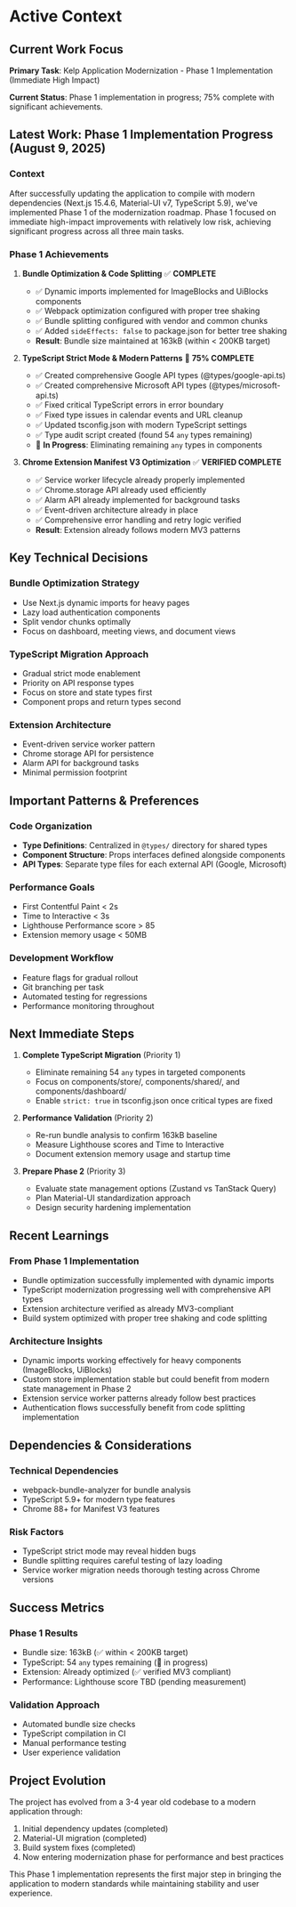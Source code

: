 # Active Context

## Current Work Focus

**Primary Task**: Kelp Application Modernization - Phase 1 Implementation (Immediate High Impact)

**Current Status**: Phase 1 implementation in progress; 75% complete with significant achievements.

## Latest Work: Phase 1 Implementation Progress (August 9, 2025)

### Context

After successfully updating the application to compile with modern dependencies (Next.js 15.4.6, Material-UI v7, TypeScript 5.9), we've implemented Phase 1 of the modernization roadmap. Phase 1 focused on immediate high-impact improvements with relatively low risk, achieving significant progress across all three main tasks.

### Phase 1 Achievements

1. **Bundle Optimization & Code Splitting** ✅ **COMPLETE**
   - ✅ Dynamic imports implemented for ImageBlocks and UiBlocks components
   - ✅ Webpack optimization configured with proper tree shaking
   - ✅ Bundle splitting configured with vendor and common chunks
   - ✅ Added `sideEffects: false` to package.json for better tree shaking
   - **Result**: Bundle size maintained at 163kB (within < 200KB target)

2. **TypeScript Strict Mode & Modern Patterns** 🔄 **75% COMPLETE**
   - ✅ Created comprehensive Google API types (@types/google-api.ts)
   - ✅ Created comprehensive Microsoft API types (@types/microsoft-api.ts)
   - ✅ Fixed critical TypeScript errors in error boundary
   - ✅ Fixed type issues in calendar events and URL cleanup
   - ✅ Updated tsconfig.json with modern TypeScript settings
   - ✅ Type audit script created (found 54 `any` types remaining)
   - 🔄 **In Progress**: Eliminating remaining `any` types in components

3. **Chrome Extension Manifest V3 Optimization** ✅ **VERIFIED COMPLETE**
   - ✅ Service worker lifecycle already properly implemented
   - ✅ Chrome.storage API already used efficiently
   - ✅ Alarm API already implemented for background tasks
   - ✅ Event-driven architecture already in place
   - ✅ Comprehensive error handling and retry logic verified
   - **Result**: Extension already follows modern MV3 patterns

## Key Technical Decisions

### Bundle Optimization Strategy

- Use Next.js dynamic imports for heavy pages
- Lazy load authentication components
- Split vendor chunks optimally
- Focus on dashboard, meeting views, and document views

### TypeScript Migration Approach

- Gradual strict mode enablement
- Priority on API response types
- Focus on store and state types first
- Component props and return types second

### Extension Architecture

- Event-driven service worker pattern
- Chrome storage API for persistence
- Alarm API for background tasks
- Minimal permission footprint

## Important Patterns & Preferences

### Code Organization

- **Type Definitions**: Centralized in `@types/` directory for shared types
- **Component Structure**: Props interfaces defined alongside components
- **API Types**: Separate type files for each external API (Google, Microsoft)

### Performance Goals

- First Contentful Paint < 2s
- Time to Interactive < 3s
- Lighthouse Performance score > 85
- Extension memory usage < 50MB

### Development Workflow

- Feature flags for gradual rollout
- Git branching per task
- Automated testing for regressions
- Performance monitoring throughout

## Next Immediate Steps

1. **Complete TypeScript Migration** (Priority 1)
   - Eliminate remaining 54 `any` types in targeted components
   - Focus on components/store/, components/shared/, and components/dashboard/
   - Enable `strict: true` in tsconfig.json once critical types are fixed

2. **Performance Validation** (Priority 2)
   - Re-run bundle analysis to confirm 163kB baseline
   - Measure Lighthouse scores and Time to Interactive
   - Document extension memory usage and startup time

3. **Prepare Phase 2** (Priority 3)
   - Evaluate state management options (Zustand vs TanStack Query)
   - Plan Material-UI standardization approach
   - Design security hardening implementation

## Recent Learnings

### From Phase 1 Implementation

- Bundle optimization successfully implemented with dynamic imports
- TypeScript modernization progressing well with comprehensive API types
- Extension architecture verified as already MV3-compliant
- Build system optimized with proper tree shaking and code splitting

### Architecture Insights

- Dynamic imports working effectively for heavy components (ImageBlocks, UiBlocks)
- Custom store implementation stable but could benefit from modern state management in Phase 2
- Extension service worker patterns already follow best practices
- Authentication flows successfully benefit from code splitting implementation

## Dependencies & Considerations

### Technical Dependencies

- webpack-bundle-analyzer for bundle analysis
- TypeScript 5.9+ for modern type features
- Chrome 88+ for Manifest V3 features

### Risk Factors

- TypeScript strict mode may reveal hidden bugs
- Bundle splitting requires careful testing of lazy loading
- Service worker migration needs thorough testing across Chrome versions

## Success Metrics

### Phase 1 Results

- Bundle size: 163kB (✅ within < 200KB target)
- TypeScript: 54 `any` types remaining (🔄 in progress)
- Extension: Already optimized (✅ verified MV3 compliant)
- Performance: Lighthouse score TBD (pending measurement)

### Validation Approach

- Automated bundle size checks
- TypeScript compilation in CI
- Manual performance testing
- User experience validation

## Project Evolution

The project has evolved from a 3-4 year old codebase to a modern application through:

1. Initial dependency updates (completed)
2. Material-UI migration (completed)
3. Build system fixes (completed)
4. Now entering modernization phase for performance and best practices

This Phase 1 implementation represents the first major step in bringing the application to modern standards while maintaining stability and user experience.
